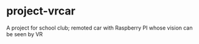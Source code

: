 # project-vrcar
A project for school club; remoted car with Raspberry PI whose vision can be seen by VR
